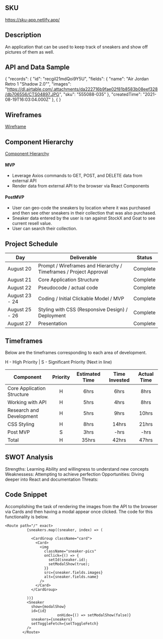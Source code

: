 ## SKU

https://sku-app.netlify.app/

## Description

An application that can be used to keep track of sneakers and show off pictures of them as well.

## API and Data Sample



{
    "records": 
        {
            "id": "recgiI21mdQoi9Y5U",
            "fields": {
                "name": "Air Jordan Retro 1 \"Shadow 2.0\"",
                "images": "https://dl.airtable.com/.attachments/da222716b9fae02f81b8583b08eef328/db706556/CTS04897.JPG",
                "sku": "555088-035"
            },
            "createdTime": "2021-08-19T16:03:04.000Z"
        },
        {
        }


## Wireframes

[Wireframe](https://whimsical.com/the-collection-HtbDfNPCDtjbmHBEGMdsU3)

## Component Hierarchy

[Component Hierarchy](https://whimsical.com/f5ce8059-59d1-4be5-8d98-71bed6a9e091)

#### MVP 

- Leverage Axios commands to GET, POST, and DELETE data from external API
- Render data from external API to the browser via React Components



#### PostMVP  

- User can geo-code the sneakers by location where it was purchased and then see other sneakers in their collection that was also purchased.
- Sneaker data entered by the user is ran against StockX and Goat to see current resell value.
- User can search their collection.

## Project Schedule

|  Day | Deliverable | Status
|---|---| ---|
|August 20| Prompt / Wireframes and Hierarchy / Timeframes / Project Approval | Complete
|August 21| Core Application Structure | Complete
|August 22| Pseudocode / actual code | Complete
|August 23 - 24| Coding / Initial Clickable Model / MVP | Complete
|August 25 - 26| Styling with CSS (Responsive Design) / Deployment | Complete
|August 27| Presentation | Complete


## Timeframes

Below are the timeframes corresponding to each area of development. 

H - High Priority | 
S - Significant Priority (Next in line)

| Component | Priority | Estimated Time | Time Invested | Actual Time |
| --- | :---: |  :---: | :---: | :---: |
| Core Application Structure | H | 6hrs| 6hrs | 8hrs |
| Working with API | H | 5hrs| 4hrs | 8hrs |
| Research and Development | H | 5hrs| 9hrs | 10hrs |
| CSS Styling | H | 8hrs| 14hrs | 21hrs |
| Post MVP | S | 3hrs| -hrs | -hrs |
| Total | H | 35hrs| 42hrs | 47hrs |


## SWOT Analysis

Strengths: Learning Ability and willingness to understand new concepts
Weaknessess: Attempting to achieve perfection
Opportunities: Diving deeper into React and documentation
Threats: 

## Code Snippet

Accomplishing the task of rendering the images from the API to the browser via Cards and then having a modal appear once clicked. The code for this functionality is below.
```
<Route path="/" exact>
          {sneakers.map((sneaker, index) => (
            
            <CardGroup className="card">
              <Card>
                <img
                  className="sneaker-pics"
                  onClick={() => {
                    setId(sneaker.id);
                    setModalShow(true);
                  }}
                  src={sneaker.fields.images}
                  alt={sneaker.fields.name}
                />
              </Card>
            </CardGroup>
            
          ))}
          <Sneaker
            show={modalShow}
            id={id}
                        onHide={() => setModalShow(false)}
            sneakers={sneakers}
            setToggleFetch={setToggleFetch}
          />
        </Route>
```

